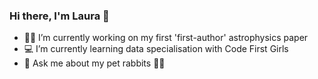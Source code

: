 ### Hi there, I'm Laura :wave:




- :milky_way:🔭 I’m currently working on my first 'first-author' astrophysics paper
- :computer: I’m currently learning data specialisation with Code First Girls
- 💬 Ask me about my pet rabbits :rabbit::rabbit:

